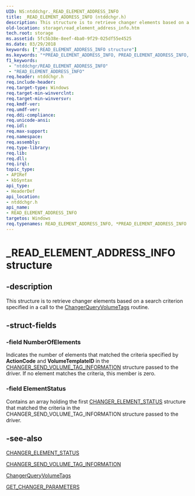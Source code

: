 ```yaml
---
UID: NS:ntddchgr._READ_ELEMENT_ADDRESS_INFO
title: _READ_ELEMENT_ADDRESS_INFO (ntddchgr.h)
description: This structure is to retrieve changer elements based on a search criterion specified in a call to the ChangerQueryVolumeTags routine.
old-location: storage\read_element_address_info.htm
tech.root: storage
ms.assetid: 5fc5b38e-8eef-4ba0-9f29-025df55e4525
ms.date: 03/29/2018
keywords: ["_READ_ELEMENT_ADDRESS_INFO structure"]
ms.keywords: "*PREAD_ELEMENT_ADDRESS_INFO, PREAD_ELEMENT_ADDRESS_INFO, PREAD_ELEMENT_ADDRESS_INFO structure pointer [Storage Devices], READ_ELEMENT_ADDRESS_INFO, READ_ELEMENT_ADDRESS_INFO structure [Storage Devices], _READ_ELEMENT_ADDRESS_INFO, ntddchgr/PREAD_ELEMENT_ADDRESS_INFO, ntddchgr/READ_ELEMENT_ADDRESS_INFO, storage.read_element_address_info, structs-changer_5137d1a1-82bb-4333-b555-45bc1c8cc0bf.xml"
f1_keywords:
 - "ntddchgr/READ_ELEMENT_ADDRESS_INFO"
 - "READ_ELEMENT_ADDRESS_INFO"
req.header: ntddchgr.h
req.include-header: 
req.target-type: Windows
req.target-min-winverclnt: 
req.target-min-winversvr: 
req.kmdf-ver: 
req.umdf-ver: 
req.ddi-compliance: 
req.unicode-ansi: 
req.idl: 
req.max-support: 
req.namespace: 
req.assembly: 
req.type-library: 
req.lib: 
req.dll: 
req.irql: 
topic_type:
- APIRef
- kbSyntax
api_type:
- HeaderDef
api_location:
- ntddchgr.h
api_name:
- READ_ELEMENT_ADDRESS_INFO
targetos: Windows
req.typenames: READ_ELEMENT_ADDRESS_INFO, *PREAD_ELEMENT_ADDRESS_INFO
---
```


# _READ_ELEMENT_ADDRESS_INFO structure


## -description


This structure is to retrieve changer elements based on a search criterion specified in a call to the <a href="https://docs.microsoft.com/windows-hardware/drivers/ddi/mcd/nf-mcd-changerqueryvolumetags">ChangerQueryVolumeTags</a> routine. 


## -struct-fields




### -field NumberOfElements

Indicates the number of elements that matched the criteria specified by <b>ActionCode</b> and <b>VolumeTemplateID</b> in the <a href="https://docs.microsoft.com/windows-hardware/drivers/ddi/ntddchgr/ns-ntddchgr-_changer_send_volume_tag_information">CHANGER_SEND_VOLUME_TAG_INFORMATION</a> structure passed to the driver. If no element matches the criteria, this member is zero.


### -field ElementStatus

Contains an array holding the first <a href="https://docs.microsoft.com/windows-hardware/drivers/ddi/ntddchgr/ns-ntddchgr-_changer_element_status">CHANGER_ELEMENT_STATUS</a> structure that matched the criteria in the CHANGER_SEND_VOLUME_TAG_INFORMATION structure passed to the driver. 


## -see-also




<a href="https://docs.microsoft.com/windows-hardware/drivers/ddi/ntddchgr/ns-ntddchgr-_changer_element_status">CHANGER_ELEMENT_STATUS</a>



<a href="https://docs.microsoft.com/windows-hardware/drivers/ddi/ntddchgr/ns-ntddchgr-_changer_send_volume_tag_information">CHANGER_SEND_VOLUME_TAG_INFORMATION</a>



<a href="https://docs.microsoft.com/windows-hardware/drivers/ddi/mcd/nf-mcd-changerqueryvolumetags">ChangerQueryVolumeTags</a>



<a href="https://docs.microsoft.com/windows-hardware/drivers/ddi/ntddchgr/ns-ntddchgr-_get_changer_parameters">GET_CHANGER_PARAMETERS</a>
 

 

